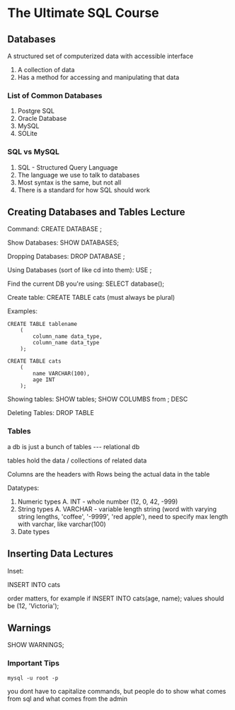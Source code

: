 # The Ultimate SQL Course

## Databases
A structured set of computerized data with accessible interface
1. A collection of data
2. Has a method for accessing and manipulating that data


### List of Common Databases
1. Postgre SQL
2. Oracle Database
3. MySQL
4. SOLite


### SQL vs MySQL
1. SQL - Structured Query Language
2. The language we use to talk to databases
3. Most syntax is the same, but not all
4. There is a standard for how SQL should work


## Creating Databases and Tables Lecture
Command: CREATE DATABASE <name>;

Show Databases: SHOW DATABASES;

Dropping Databases: DROP DATABASE <name>;

Using Databases (sort of like cd into them): USE <name>;

Find the current DB you're using: SELECT database();

Create table: CREATE TABLE cats (must always be plural)

Examples:

```
CREATE TABLE tablename
	(
		column_name data_type,
		column_name data_type
	);
```

```
CREATE TABLE cats
	(
		name VARCHAR(100),
		age INT
	);
```

Showing tables: SHOW tables; SHOW COLUMBS from <name>; DESC <name>

Deleting Tables: DROP TABLE <tablename>


### Tables
a db is just a bunch of tables --- relational db

tables hold the data / collections of related data

Columns are the headers with Rows being the actual data in the table

Datatypes: 
1. Numeric types
	A. INT - whole number (12, 0, 42, -999)
2. String types
	A. VARCHAR - variable length string (word with varying string lengths, 'coffee', '-9999', 'red apple'), need to specify max length with varchar, like varchar(100)
3. Date types


## Inserting Data Lectures
Inset:

INSERT INTO cats

order matters, for example if INSERT INTO cats(age, name);
values should be (12, 'Victoria');

## Warnings
SHOW WARNINGS;



### Important Tips
`mysql -u root -p`

you dont have to capitalize commands, but people do to show what comes from sql and what comes from the admin